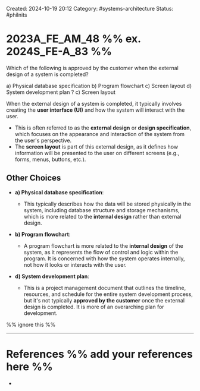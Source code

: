 Created: 2024-10-19 20:12
Category: #systems-architecture
Status: #philnits



# 2023A_FE_AM_48 %% ex. 2024S_FE-A_83 %%

Which of the following is approved by the customer when the external design of a system is completed?

a) Physical database specification
b) Program flowchart
c) Screen layout
d) System development plan
?
c) Screen layout

When the external design of a system is completed, it typically involves creating the **user interface (UI)** and how the system will interact with the user.
- This is often referred to as the **external design** or **design specification**, which focuses on the appearance and interaction of the system from the user's perspective.
- The **screen layout** is part of this external design, as it defines how information will be presented to the user on different screens (e.g., forms, menus, buttons, etc.).

## Other Choices

- **a) Physical database specification**:

    - This typically describes how the data will be stored physically in the system, including database structure and storage mechanisms, which is more related to the **internal design** rather than external design.
- **b) Program flowchart**:

    - A program flowchart is more related to the **internal design** of the system, as it represents the flow of control and logic within the program. It is concerned with how the system operates internally, not how it looks or interacts with the user.
- **d) System development plan**:

    - This is a project management document that outlines the timeline, resources, and schedule for the entire system development process, but it's not typically **approved by the customer** once the external design is completed. It is more of an overarching plan for development.


%% ignore this %%
<!--SR:!2024-10-21,1,230-->
---









# References %% add your references here %%
- 